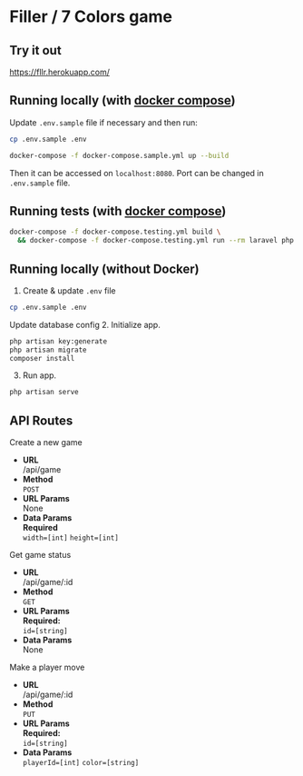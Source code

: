 # Filler / 7 Colors game

## Try it out
https://fllr.herokuapp.com/

## Running locally (with [docker compose](https://docs.docker.com/compose/install/))
Update `.env.sample` file if necessary and then run:
```bash
cp .env.sample .env
```
```bash
docker-compose -f docker-compose.sample.yml up --build
```
Then it can be accessed on `localhost:8080`. Port can be changed in `.env.sample` file.

## Running tests (with [docker compose](https://docs.docker.com/compose/install/))
```bash
docker-compose -f docker-compose.testing.yml build \ 
  && docker-compose -f docker-compose.testing.yml run --rm laravel php artisan test
```

## Running locally (without Docker)  
  1. Create & update `.env` file
```bash
cp .env.sample .env
```
Update database config
  2. Initialize app.
```bash
php artisan key:generate
php artisan migrate
composer install
```
  3. Run app.
```bash
php artisan serve
```

## API Routes
Create a new game
* **URL**  
  /api/game
* **Method**  
  `POST`
* **URL Params**  
  None
* **Data Params**  
  **Required**  
  `width=[int]`
  `height=[int]`

Get game status
* **URL**  
    /api/game/:id
* **Method**  
    `GET`
* **URL Params**  
  **Required:**  
    `id=[string]`
* **Data Params**  
     None

Make a player move
* **URL**  
  /api/game/:id
* **Method**  
  `PUT`
* **URL Params**  
  **Required:**  
  `id=[string]`
* **Data Params**  
  `playerId=[int]`
  `color=[string]`
